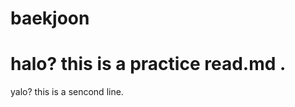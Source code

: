 # baekjoon
halo? this is a practice read.md .
=======================================
yalo? this is a sencond line.
